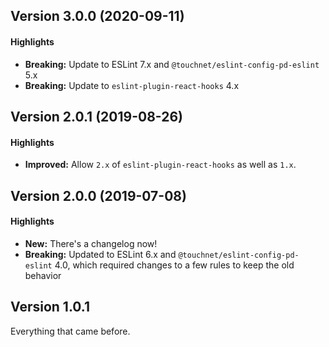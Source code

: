 ## Version 3.0.0 (2020-09-11)
#### Highlights
* **Breaking:** Update to ESLint 7.x and `@touchnet/eslint-config-pd-eslint` 5.x
* **Breaking:** Update to `eslint-plugin-react-hooks` 4.x

## Version 2.0.1 (2019-08-26)
#### Highlights
* **Improved:** Allow `2.x` of `eslint-plugin-react-hooks` as well as `1.x`.

## Version 2.0.0 (2019-07-08)
#### Highlights
* **New:** There's a changelog now!
* **Breaking:** Updated to ESLint 6.x and `@touchnet/eslint-config-pd-eslint` 4.0, which required changes to a few rules to keep the old behavior

## Version 1.0.1
Everything that came before.
